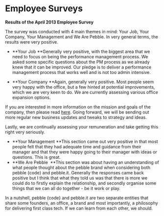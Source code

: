 # Employee Surveys

**Results of the April 2013 Employee Survey**

The survey was conducted with 4 main themes in mind: Your Job, Your Company, Your Management and We Are Pebble. In very general terms, the results were very positive. 

- **Your Job **Generally very positive, with the biggest area that we need to focus on being the performance management process. We asked some specific questions about the PM process as we already knew that it can be improved. Our pledge is to deliver a performance management process that works well and is not too admin intensive.   

- **Your Company **Again, generally very positive. Most people seem very happy with the office, but a few hinted at potential improvements, which we are very keen to do. We are currently assessing various office expansion options.   
  
If you are interested in more information on the mission and goals of the company, then please read [here](https://sites.google.com/a/pebblecode.com/wiki/company/strategy). Going forward, we will be sending out more regular new business updates and tweaks to strategy and ideas.  
  
Lastly, we are continually assessing your remuneration and take getting this right very seriously.   
  
- **Your Management **This section came out very positive in that most people felt that they had adequate time and guidance from their manager and that they were happy going to their manager with ideas or questions. This is great.   
- **We Are Pebble  **This section was about having an understanding of what people thought about the pebble brand when considering both pebble {code} and pebble.it. Generally the responses came back positive but I think that what they told us was that there is more we could do to firstly explain the relationship, and secondly organise some things that we can all do together - be it work or play.    
  
In a nutshell, pebble {code} and pebble.it are two separate entities that share some founders, an office, a brand and most importantly, a philosophy for delivering first class tech. If we can learn from each other, we should. 
